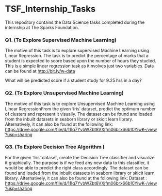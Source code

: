 # TSF_Internship_Tasks
This repository contains the Data Science tasks completed during the internship at The Sparks Foundation.

### Q1. (To Explore Supervised Machine Learning)
The motive of this task is to explore supervised Machine Learning using Linear Regression. The task is to predict the percentage of marks that a student is expected to
score based upon the number of hours they studied. This is a simple linear regression task as itinvolves just two variables. Data can be found at http://bit.ly/w-data

What will be predicted score if a student study for 9.25 hrs in a day?

### Q2. (To Explore Unsupervised Machine Learning)
The motive of this task is to explore Unsupervised Machine Learning using Linear RegressionFrom the given ‘Iris’ dataset, predict the optimum number of clusters and represent it visually. The dataset can be found and loaded from the inbuilt datasets in seaborn library or skicit learn library. Alternatively, it can also be found at the following link:
https://drive.google.com/file/d/11Iq7YvbWZbt8VXjfm06brx66b10YiwK-/view?usp=sharing

### Q3. (To Explore Decision Tree Algorithm )
For the given ‘Iris’ dataset, create the Decision Tree classifier and visualize it graphically. The purpose is if we feed any new data to this classifier, it would be able to predict the right class accordingly. The dataset can be found and loaded from the inbuilt datasets in seaborn library or skicit learn library. Alternatively, it can also be found at the following link:
Dataset : https://drive.google.com/file/d/11Iq7YvbWZbt8VXjfm06brx66b10YiwK-/view?usp=sharing
